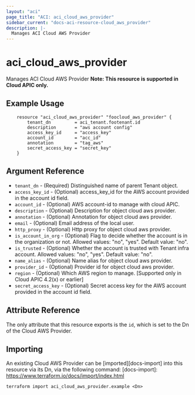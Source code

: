 ```yaml
---
layout: "aci"
page_title: "ACI: aci_cloud_aws_provider"
sidebar_current: "docs-aci-resource-cloud_aws_provider"
description: |-
  Manages ACI Cloud AWS Provider
---
```


# aci_cloud_aws_provider

Manages ACI Cloud AWS Provider
<b>Note: This resource is supported in Cloud APIC only.</b>

## Example Usage

```hcl
	resource "aci_cloud_aws_provider" "foocloud_aws_provider" {
		tenant_dn         = aci_tenant.footenant.id
		description       = "aws account config"
		access_key_id     = "access_key"
		account_id        = "acc_id"
		annotation        = "tag_aws"
		secret_access_key = "secret_key"
	}
```

## Argument Reference

- `tenant_dn` - (Required) Distinguished name of parent Tenant object.
- `access_key_id` - (Optional) access_key_id for the AWS account provided in the account id field.
- `account_id` - (Optional) AWS account-id to manage with cloud APIC.
- `description` - (Optional) Description for object cloud aws provider.
- `annotation` - (Optional) Annotation for object cloud aws provider.
- `email` - (Optional) Email address of the local user.
- `http_proxy` - (Optional) Http proxy for object cloud aws provider.
- `is_account_in_org` - (Optional) Flag to decide whether the account is in the organization or not.
  Allowed values: "no", "yes". Default value: "no".
- `is_trusted` - (Optional) Whether the account is trusted with Tenant infra account.
  Allowed values: "no", "yes". Default value: "no".
- `name_alias` - (Optional) Name alias for object cloud aws provider.
- `provider_id` - (Optional) Provider id for object cloud aws provider.
- `region` - (Optional) Which AWS region to manage. \[Supported only in Cloud APIC 4.2(x) or earlier\]
- `secret_access_key` - (Optional) Secret access key for the AWS account provided in the account id field.

## Attribute Reference

The only attribute that this resource exports is the `id`, which is set to the
Dn of the Cloud AWS Provider.

## Importing

An existing Cloud AWS Provider can be [imported][docs-import] into this resource via its Dn, via the following command:
[docs-import]: https://www.terraform.io/docs/import/index.html

```
terraform import aci_cloud_aws_provider.example <Dn>
```
